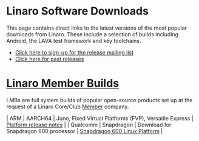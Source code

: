 # Linaro Software Downloads

This page contains direct links to the latest versions of the most popular downloads from Linaro. These include a selection of builds including Android, the LAVA test framework and key toolchains.

* [Click here to sign-up for the release mailing list](https://lists.linaro.org/mailman/listinfo/linaro-release)
* [Click here for past releases](http://www.linaro.org/downloads/historic/)

# [Linaro Member Builds](https://support.linaro.org/home#BB-lmb)
LMBs are full system builds of popular open-source products set up at the request of a Linaro Core/Club [Member](https://www.linaro.org/members/) company.




| ARM  | AARCH64 | Juno, Fixed Virtual Platforms (FVP), Versatile Express  | [Platform release notes](http://community.arm.com/groups/arm-development-platforms) |
| Qualcomm  | Snapdragon | Download for Snapdragon 600 processor  | [Snapdragon 600 Linux Platform](https://releases.linaro.org/debian/boards/snapdragon/latest/) |
